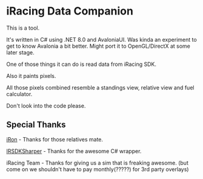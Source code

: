 # iRacing Data Companion
This is a tool.

It's written in C# using .NET 8.0 and AvaloniaUI. Was kinda an experiment to get to know Avalonia a bit better. Might port it to OpenGL/DirectX at some later stage.

One of those things it can do is read data from iRacing SDK.

Also it paints pixels.

All those pixels combined resemble a standings view, relative view and fuel calculator.

Don't look into the code please.

## Special Thanks
[iRon](https://github.com/lespalt/iRon/) - Thanks for those relatives mate.

[IRSDKSharper](https://github.com/mherbold/IRSDKSharper) - Thanks for the awesome C# wrapper.

iRacing Team - Thanks for giving us a sim that is freaking awesome. (but come on we shouldn't have to pay monthly(?????) for 3rd party overlays)
